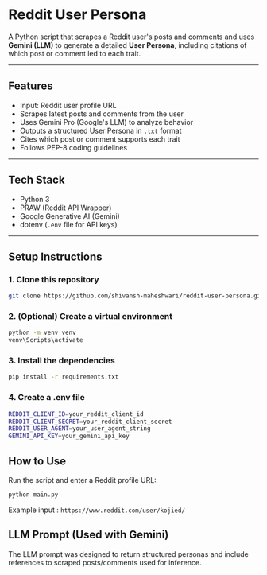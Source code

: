 # Reddit User Persona

A Python script that scrapes a Reddit user's posts and comments and uses **Gemini (LLM)** to generate a detailed **User Persona**, including citations of which post or comment led to each trait.

---

## Features

- Input: Reddit user profile URL
- Scrapes latest posts and comments from the user
- Uses Gemini Pro (Google's LLM) to analyze behavior
- Outputs a structured User Persona in `.txt` format
- Cites which post or comment supports each trait
- Follows PEP-8 coding guidelines

---

## Tech Stack

- Python 3
- PRAW (Reddit API Wrapper)
- Google Generative AI (Gemini)
- dotenv (`.env` file for API keys)

---

## Setup Instructions

### 1. Clone this repository

```bash
git clone https://github.com/shivansh-maheshwari/reddit-user-persona.git
```

### 2. (Optional) Create a virtual environment
```bash
python -m venv venv
venv\Scripts\activate
```
### 3. Install the dependencies
```bash
pip install -r requirements.txt
```

### 4. Create a .env file
```bash
REDDIT_CLIENT_ID=your_reddit_client_id
REDDIT_CLIENT_SECRET=your_reddit_client_secret
REDDIT_USER_AGENT=your_user_agent_string
GEMINI_API_KEY=your_gemini_api_key
```

## How to Use

Run the script and enter a Reddit profile URL:
```bash
python main.py
```

Example input : `https://www.reddit.com/user/kojied/`

## LLM Prompt (Used with Gemini)
The LLM prompt was designed to return structured personas and include references to scraped posts/comments used for inference.
